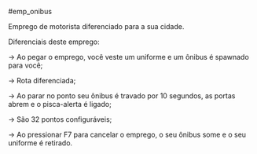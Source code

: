 #emp_onibus

Emprego de motorista diferenciado para a sua cidade.

Diferenciais deste emprego:

→ Ao pegar o emprego, você veste um uniforme e um ônibus é spawnado para você;

→ Rota diferenciada;

→ Ao parar no ponto seu ônibus é travado por 10 segundos, as portas abrem e o pisca-alerta é ligado;

→ São 32 pontos configuráveis;

→ Ao pressionar F7 para cancelar o emprego, o seu ônibus some e o seu uniforme é retirado.
